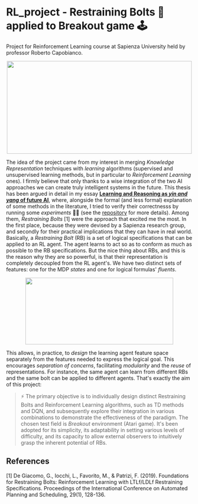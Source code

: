 # RL_project - Restraining Bolts 🔩 applied to Breakout game 🕹️
Project for Reinforcement Learning course at Sapienza University held by professor Roberto Capobianco.

<p align="center">
  <img src="https://imgur.com/E8XjGbu.png" width="500" height="250">
</p>

The idea of the project came from my interest in merging *Knowledge Representation* techniques with *learning* algorithms (supervised and unsupervised learning methods, but in particular to *Reinforcement Learning* ones). I firmly believe that only thanks to a wise integration of the two AI approaches we can create truly intelligent systems in the future. This thesis has been argued in detail in my essay [**Learning and Reasoning as *yin and yang* of future AI**](https://lavallone.github.io/reasoning_project/essay.pdf), where, alongside the formal (and less formal) explanation of some methods in the literature, I tried to verify their correctnesss by running some *experiments* 🔬🧪 (see the [repository](https://github.com/lavallone/reasoning_project) for more details). Among them, *Restraining Bolts* [1] were the approach that excited me the most. In the first place, because they were devised by a Sapienza research group, and secondly for their practical implications that they can have in real world. <br>
Basically, a *Restraining Bolt* (RB) is a set of logical specifications that can be applied to an RL agent. The agent learns to act so as to conform as much as possible to the RB specifications. But the nice thing about RBs, and this is the reason why they are so powerful, is 
that their representation is completely decoupled from the RL agent's. We have two distinct sets of features: one for the MDP *states* and one for logical formulas' *fluents*.

<p align="center">
  <img src="https://imgur.com/zJ5CVSh.png" width="400" height="180">
</p>

This allows, in practice, to *design* the learning agent feature space separately from the features needed to express the logical goal. This encourages *separation of concerns*, facilitating *modularity* and the *reuse* of representations. For instance, the same agent can learn from different RBs and the same bolt can be applied to different agents. That's exactly the aim of this project:

> ⚡ The primary objective is to individually design distinct Restraining Bolts and Reinforcement Learning algorithms, such as TD methods and DQN, and subsequently explore their integration in various combinations to demonstrate the effectiveness of the paradigm. The chosen test field is *Breakout* environment (Atari game). It's been adopted for its simplicity, its adaptability in setting various levels of difficulty, and its capacity to allow external observers to intuitively grasp the inherent potential of RBs.

## References
<a id="1">[1]</a> 
De Giacomo, G., Iocchi, L., Favorito, M., & Patrizi, F. (2019). Foundations for Restraining Bolts: Reinforcement Learning with LTLf/LDLf Restraining Specifications. Proceedings of the International Conference on Automated Planning and Scheduling, 29(1), 128-136.

